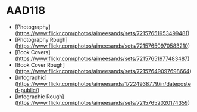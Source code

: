 # AAD118

- [Photography] (https://www.flickr.com/photos/aimeesands/sets/72157651953499481)
- [Photography Rough] (https://www.flickr.com/photos/aimeesands/sets/72157650970583210)
- [Book Covers] (https://www.flickr.com/photos/aimeesands/sets/72157651977483487)
- [Book Cover Rough] (https://www.flickr.com/photos/aimeesands/sets/72157649097698664)
- [Infographic] (https://www.flickr.com/photos/aimeesands/17224938779/in/dateposted-public/)
- [Infographic Rough] (https://www.flickr.com/photos/aimeesands/sets/72157652020174359)
